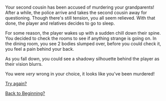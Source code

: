 Your second cousin has been accused of murdering your grandparents! After a while, the police arrive and takes the second cousin away for questioning. Though there's still tension, you all seem relieved.
With that done, the player and relatives decides to go to sleep.

For some reason, the player wakes up with a sudden chill down their spine. You decided to check the rooms to see if anything strange is going on.
In the dining room, you see 2 bodies slumped over, before you could check it, you feel a pain behind your back.

As you fall down, you could see a shadowy silhouette behind the player as their vision blurrs.

You were *very* wrong in your choice, it looks like you've been murdered!


[Try again?](../home.md)

[Back to Beginning?](../README.md)